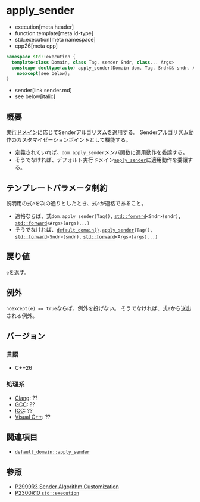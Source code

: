 # apply_sender
* execution[meta header]
* function template[meta id-type]
* std::execution[meta namespace]
* cpp26[meta cpp]

```cpp
namespace std::execution {
  template<class Domain, class Tag, sender Sndr, class... Args>
  constexpr decltype(auto) apply_sender(Domain dom, Tag, Sndr&& sndr, Args&&... args)
    noexcept(see below);
}
```
* sender[link sender.md]
* see below[italic]

## 概要
[実行ドメイン](default_domain.md)に応じてSenderアルゴリズムを適用する。
Senderアルゴリズム動作のカスタマイゼーションポイントとして機能する。

- 定義されていれば、`dom.apply_sender`メンバ関数に適用動作を委譲する。
- そうでなければ、デフォルト実行ドメイン[`apply_sender`](default_domain/apply_sender.md)に適用動作を委譲する。


## テンプレートパラメータ制約
説明用の式`e`を次の通りとしたとき、式`e`が適格であること。

- 適格ならば、式`dom.apply_sender(Tag(),` [`std::forward`](/reference/utility/forward.md)`<Sndr>(sndr),` [`std::forward`](/reference/utility/forward.md)`<Args>(args)...)`
- そうでなければ、[`default_domain()`](default_domain.md)`.`[`apply_sender`](default_domain/apply_sender.md)`(Tag(),` [`std::forward`](/reference/utility/forward.md)`<Sndr>(sndr),` [`std::forward`](/reference/utility/forward.md)`<Args>(args)...)`


## 戻り値
`e`を返す。


## 例外
`noexcept(e) == true`ならば、例外を投げない。
そうでなければ、式`e`から送出される例外。


## バージョン
### 言語
- C++26

### 処理系
- [Clang](/implementation.md#clang): ??
- [GCC](/implementation.md#gcc): ??
- [ICC](/implementation.md#icc): ??
- [Visual C++](/implementation.md#visual_cpp): ??


## 関連項目
- [`default_domain::apply_sender`](default_domain/apply_sender.md)


## 参照
- [P2999R3 Sender Algorithm Customization](https://www.open-std.org/jtc1/sc22/wg21/docs/papers/2023/p2999r3.html)
- [P2300R10 `std::execution`](https://www.open-std.org/jtc1/sc22/wg21/docs/papers/2024/p2300r10.html)
